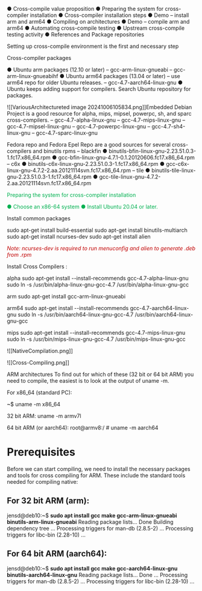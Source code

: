 

● Cross-compile value proposition 
● Preparing the system for cross-compiler installation 
● Cross-compiler installation steps 
● Demo – install arm and arm64 
● Compiling on architectures 
● Demo – compile arm and arm64 
● Automating cross-compile testing 
● Upstream cross-compile testing activity 
● References and Package repositories



Setting up cross-compile environment is the first and necessary step



Cross-compiler packages


● Ubuntu arm packages (12.10 or later)
	– gcc-arm-linux-gnueabi 
	– gcc-arm-linux-gnueabihf 
● Ubuntu arm64 packages (13.04 or later) 
	– use arm64 repo for older Ubuntu releases. 
	– gcc-4.7-aarch64-linux-gnu 
● Ubuntu keeps adding support for compilers. 
Search Ubuntu repository for packages.

![[VariousArchitectureted image 20241006105834.png]]Embedded Debian Project is a good resource for alpha, mips, mipsel, powerpc, sh, and sparc cross-compilers.
– gcc-4.7-alpha-linux-gnu 
– gcc-4.7-mips-linux-gnu 
– gcc-4.7-mipsel-linux-gnu 
– gcc-4.7-powerpc-linux-gnu 
– gcc-4.7-sh4-linux-gnu 
– gcc-4.7-sparc-linux-gnu



Fedora repo and Fedora Epel Repo are a good sources for several
cross-compilers and binutils rpms
– blackfin
● binutils-bfin-linux-gnu-2.23.51.0.3-1.fc17.x86_64.rpm
● gcc-bfin-linux-gnu-4.7.1-0.1.20120606.fc17.x86_64.rpm
– c6x
● binutils-c6x-linux-gnu-2.23.51.0.3-1.fc17.x86_64.rpm
● gcc-c6x-linux-gnu-4.7.2-2.aa.20121114svn.fc17.x86_64.rpm
– tile
● binutils-tile-linux-gnu-2.23.51.0.3-1.fc17.x86_64.rpm
● gcc-tile-linux-gnu-4.7.2-2.aa.20121114svn.fc17.x86_64.rpm



<span style="color:rgb(0, 176, 80)">Preparing the system for cross-compiler installation
</span>


<span style="color:rgb(0, 176, 80)">● Choose an x86-64 system </span>
<span style="color:rgb(0, 176, 80)">● Install Ubuntu 20.04 or later.</span> 



Install common packages

sudo apt-get install build-essential
sudo apt-get install binutils-multiarch
sudo apt-get install ncurses-dev
sudo apt-get install alien

<span style="color:rgb(192, 0, 0)">*Note: ncurses-dev is required to run menuconfig and alien to generate .deb from .rpm*</span><span style="color:rgb(192, 0, 0)"> </span> 


Install Cross Compilers :


alpha 
sudo apt-get install --install-recommends gcc-4.7-alpha-linux-gnu sudo ln -s /usr/bin/alpha-linux-gnu-gcc-4.7 /usr/bin/alpha-linux-gnu-gcc



arm 
sudo apt-get install gcc-arm-linux-gnueabi


arm64
sudo apt-get install --install-recommends gcc-4.7-aarch64-linux-gnu sudo ln -s /usr/bin/aarch64-linux-gnu-gcc-4.7 /usr/bin/aarch64-linux-gnu-gcc


mips
sudo apt-get install --install-recommends gcc-4.7-mips-linux-gnu sudo ln -s /usr/bin/mips-linux-gnu-gcc-4.7 /usr/bin/mips-linux-gnu-gcc


![[NativeCompilation.png]]

![[Cross-Compiling.png]]     


ARM architectures
To find out for which of these (32 bit or 64 bit ARM) you need to compile, the easiest is to look at the output of uname -m.

For x86_64 (standard PC):

~$ uname -m
x86_64


32 bit ARM:
uname -m
armv7l

64 bit ARM (or aarch64):
root@armv8:/ # uname -m
aarch64


# Prerequisites

Before we can start compiling, we need to install the necessary packages and tools for cross compiling for ARM. These include the standard tools needed for compiling native:

## **For 32 bit ARM** (arm):

jensd@deb10:~$ **sudo apt install gcc make gcc-arm-linux-gnueabi binutils-arm-linux-gnueabi**
Reading package lists... Done
Building dependency tree
...
Processing triggers for man-db (2.8.5-2) ...
Processing triggers for libc-bin (2.28-10) ...

## **For 64 bit ARM** (aarch64):

jensd@deb10:~$ **sudo apt install gcc make gcc-aarch64-linux-gnu binutils-aarch64-linux-gnu**
Reading package lists... Done
...
Processing triggers for man-db (2.8.5-2) ...
Processing triggers for libc-bin (2.28-10) ...